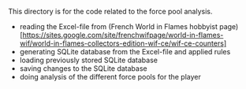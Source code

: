 This directory is for the code related to the force pool analysis.

* reading the Excel-file from (French World in Flames hobbyist page)[https://sites.google.com/site/frenchwifpage/world-in-flames-wif/world-in-flames-collectors-edition-wif-ce/wif-ce-counters]
* generating SQLite database from the Excel-file and applied rules
* loading previously stored SQLite database
* saving changes to the SQLite database
* doing analysis of the different force pools for the player

